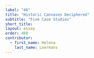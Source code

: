 ```yaml
---
label: "46"
title: "Historic Canvases Deciphered"
subtitle: "Five Case Studies"
short_title:
layout: essay
order: 460
contributor:
  - first_name: Helena
    last_name: Loermans
---
```

